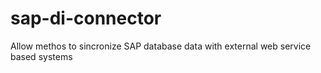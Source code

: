 # sap-di-connector
Allow methos to sincronize SAP database data with external web service based systems
